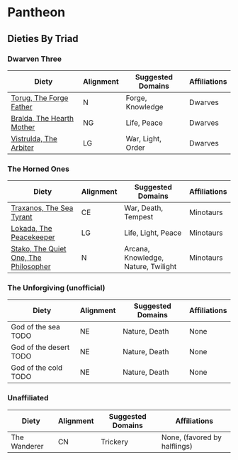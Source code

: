 # Pantheon

## Dieties By Triad

### Dwarven Three

| Diety | Alignment | Suggested Domains | Affiliations |
|-------|-----------|-------------------|--------------|
|[Torug, The Forge Father](dieties/torug.md)| N | Forge, Knowledge | Dwarves |
|[Bralda, The Hearth Mother](dieties/bralda.md) | NG | Life, Peace | Dwarves |
|[Vistrulda, The Arbiter](dieties/vistrulda.md) | LG | War, Light, Order | Dwarves |

### The Horned Ones

| Diety | Alignment | Suggested Domains | Affiliations |
|-------|-----------|-------------------|--------------|
|[Traxanos, The Sea Tyrant](dieties/traxanos.md) | CE | War, Death, Tempest | Minotaurs |
|[Lokada, The Peacekeeper](dieties/lokada.md) | LG | Life, Light, Peace | Minotaurs |
|[Stako, The Quiet One, The Philosopher](dieties/stako.md) | N | Arcana, Knowledge, Nature, Twilight | Minotaurs |

### The Unforgiving (unofficial)

| Diety | Alignment | Suggested Domains | Affiliations |
|-------|-----------|-------------------|--------------|
| God of the sea  TODO | NE | Nature, Death | None |
| God of the desert   TODO | NE | Nature, Death | None |
| God of the cold TODO | NE | Nature, Death | None |

### Unaffiliated

| Diety | Alignment | Suggested Domains | Affiliations |
|-------|-----------|-------------------|--------------|
| The Wanderer | CN | Trickery | None, (favored by halflings) |
